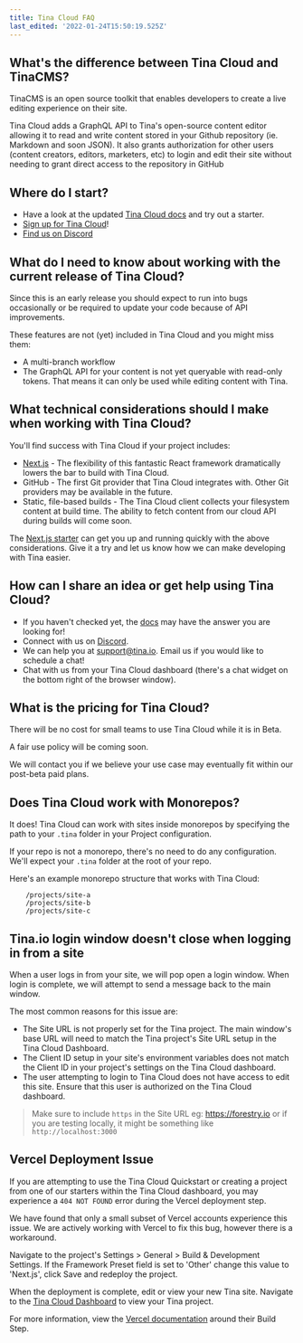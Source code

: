 ```yaml
---
title: Tina Cloud FAQ
last_edited: '2022-01-24T15:50:19.525Z'
---
```

## What's the difference between Tina Cloud and TinaCMS?

TinaCMS is an open source toolkit that enables developers to create a live editing experience on their site.

Tina Cloud adds a GraphQL API to Tina's open-source content editor allowing it to read and write content stored in your Github repository (ie. Markdown and soon JSON). It also grants authorization for other users (content creators, editors, marketers, etc) to login and edit their site without needing to grant direct access to the repository in GitHub

## Where do I start?

* Have a look at the updated [Tina Cloud docs](/docs/setup-overview/) and try out a starter.
* [Sign up for Tina Cloud](https://app.tina.io/register)!
* [Find us on Discord](https://discord.com/invite/zumN63Ybpf)

## What do I need to know about working with the current release of Tina Cloud?

Since this is an early release you should expect to run into bugs occasionally or be required to update your code because of API improvements.

These features are not (yet) included in Tina Cloud and you might miss them:

* A multi-branch workflow
* The GraphQL API for your content is not yet queryable with read-only tokens. That means it can only be used while editing content with Tina.

## What technical considerations should I make when working with Tina Cloud?

You'll find success with Tina Cloud if your project includes:

* [Next.js](https://nextjs.org/) - The flexibility of this fantastic React framework dramatically lowers the bar to build with Tina Cloud.
* GitHub - The first Git provider that Tina Cloud integrates with. Other Git providers may be available in the future.
* Static, file-based builds - The Tina Cloud client collects your filesystem content at build time. The ability to fetch content from our cloud API during builds will come soon.

The [Next.js starter](https://github.com/tinacms/tina-cloud-starter) can get you up and running quickly with the above considerations. Give it a try and let us know how we can make developing with Tina easier.

## How can I share an idea or get help using Tina Cloud?

* If you haven't checked yet, the [docs](/docs/) may have the answer you are looking for!
* Connect with us on [Discord](https://discord.com/invite/zumN63Ybpf).
* We can help you at support@tina.io. Email us if you would like to schedule a chat!
* Chat with us from your Tina Cloud dashboard (there's a chat widget on the bottom right of the browser window).

## What is the pricing for Tina Cloud?

There will be no cost for small teams to use Tina Cloud while it is in Beta.

A fair use policy will be coming soon.

We will contact you if we believe your use case may eventually fit within our post-beta paid plans.

## **Does Tina Cloud work with Monorepos?**

It does! Tina Cloud can work with sites inside monorepos by specifying the path to your `.tina` folder in your Project configuration.

If your repo is not a monorepo, there's no need to do any configuration. We'll expect your `.tina` folder at the root of your repo.

Here's an example monorepo structure that works with Tina Cloud:
```
    /projects/site-a
    /projects/site-b
    /projects/site-c
```

## Tina.io login window doesn't close when logging in from a site

When a user logs in from your site, we will pop open a login window. When login is complete, we will attempt to send a message back to the main window.

The most common reasons for this issue are:

* The Site URL is not properly set for the Tina project. The main window's base URL will need to match the Tina project's Site URL setup in the Tina Cloud Dashboard.
* The Client ID setup in your site's environment variables does not match the Client ID in your project's settings on the Tina Cloud dashboard.
* The user attempting to login to Tina Cloud does not have access to edit this site. Ensure that this user is authorized on the Tina Cloud dashboard.

> Make sure to include `https` in the Site URL eg: https://forestry.io or if you are testing locally, it might be something like `http://localhost:3000`

## Vercel Deployment Issue

If you are attempting to use the Tina Cloud Quickstart or creating a project from one of our starters within the Tina Cloud dashboard, you may experience a `404 NOT FOUND` error during the Vercel deployment step.

We have found that only a small subset of Vercel accounts experience this issue. We are actively working with Vercel to fix this bug, however there is a workaround.

Navigate to the project's Settings > General > Build & Development Settings. If the Framework Preset field is set to 'Other' change this value to 'Next.js', click Save and redeploy the project.

When the deployment is complete, edit or view your new Tina site. Navigate to the [Tina Cloud Dashboard](https://app.tina.io/projects) to view your Tina project.

For more information, view the [Vercel documentation](https://vercel.com/docs/concepts/deployments/build-step) around their Build Step.